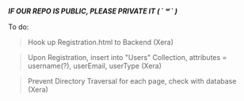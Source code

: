 ***IF OUR REPO IS PUBLIC, PLEASE PRIVATE IT ( ´ ꒳ ` )***

To do:
> Hook up Registration.html to Backend (Xera)

> Upon Registration, insert into "Users" Collection, attributes = username(?), userEmail, userType (Xera)

> Prevent Directory Traversal for each page, check with database (Xera)

